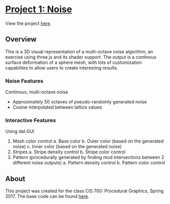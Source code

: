# [Project 1: Noise](https://github.com/CIS700-Procedural-Graphics/Project1-Noise)

View the project [here](https://sknop8.github.io/Project1-Noise/).

## Overview

This is a 3D visual representation of a multi-octave noise algorithm, an exercise using three.js and its shader support. The output is a continous surface deformation of a sphere mesh, with lots of customization capabilites to allow users to create interesting results.

### Noise Features
Continous, multi-octave noise
- Approximately 50 octaves of pseudo-randomly generated noise
- Cosine interpolated between lattice values

### Interactive Features
Using dat.GUI

1. Mesh color control
	a. Base color
	b. Outer color (based on the generated noise)
	c. Inner color (based on the generated noise)
2. Stripes
	a. Stripe density control
	b. Stripe color control
3. Pattern (procedurally generated by finding mod intersections between 2 different noise outputs)
	a. Pattern density control
	b. Pattern color control

## About

This project was created for the class CIS 700: Procedural Graphics, Spring 2017.
The base code can be found [here](https://github.com/CIS700-Procedural-Graphics/Project1-Noise).



